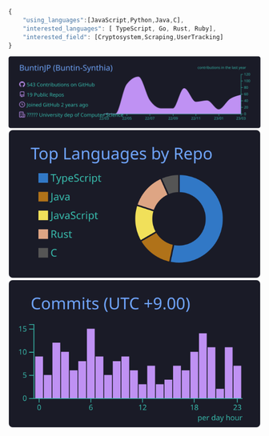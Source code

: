 ```js
{ 
    "using_languages":[JavaScript,Python,Java,C],
    "interested_languages": [ TypeScript, Go, Rust, Ruby], 
    "interested_field": [Cryptosystem,Scraping,UserTracking]
}
```

[![](https://raw.githubusercontent.com/BuntinJP/BuntinJP/main/profile-summary-card-output/tokyonight/0-profile-details.svg)](https://github.com/vn7n24fzkq/github-profile-summary-cards)
[![](https://raw.githubusercontent.com/BuntinJP/BuntinJP/main/profile-summary-card-output/tokyonight/1-repos-per-language.svg)](https://github.com/vn7n24fzkq/github-profile-summary-cards) 
[![](https://raw.githubusercontent.com/BuntinJP/BuntinJP/main/profile-summary-card-output/tokyonight/4-productive-time.svg)](https://github.com/vn7n24fzkq/github-profile-summary-cards)

